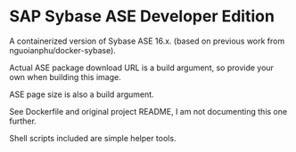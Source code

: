 # SAP Sybase ASE Developer Edition

A containerized version of Sybase ASE 16.x. (based on previous work from nguoianphu/docker-sybase).

Actual ASE package download URL is a build argument, so provide your own when building this image.

ASE page size is also a build argument.

See Dockerfile and original project README, I am not documenting this one further.

Shell scripts included are simple helper tools.


